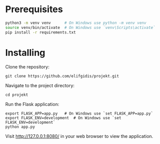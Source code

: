 # Prerequisites


```bash
python3 -m venv venv      # On Windows use python -m venv venv
source venv/bin/activate  # On Windows use `venv\Scripts\activate`
pip install -r requirements.txt
```

# Installing

Clone the repository:
```
git clone https://github.com/elifgidis/projekt.git
```

Navigate to the project directory:
```
cd projekt
```

Run the Flask application:
```
export FLASK_APP=app.py   # On Windows use `set FLASK_APP=app.py`
export FLASK_ENV=development  # On Windows use `set FLASK_ENV=development`
python app.py
```

Visit http://127.0.0.1:8080/ in your web browser to view the application.
